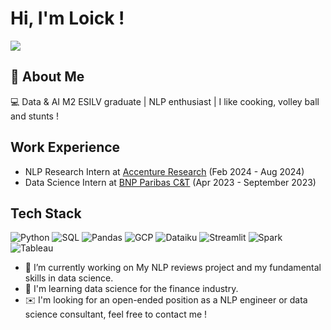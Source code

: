 # Hi, I'm Loick !

[![](https://img.shields.io/badge/LinkedIn-0077B5?style=for-the-badge&logo=linkedin&logoColor=white)](https://www.linkedin.com/in/maxence-lasbordes/)

## 💫 About Me

💻 Data & AI M2 ESILV graduate | NLP enthusiast | I like cooking, volley ball and stunts !

## Work Experience

- NLP Research Intern at [Accenture Research](https://www.accenture.com/fr-fr/about/accenture-research-index) (Feb 2024 - Aug 2024)
- Data Science Intern at [BNP Paribas C&T](https://group.bnpparibas/emploi-carriere/metiers/consulting-et-transformation) (Apr 2023 - September 2023)

## Tech Stack

![Python](https://img.shields.io/badge/python-3670A0?style=for-the-badge&logo=python&logoColor=ffdd54) ![SQL](https://img.shields.io/badge/SQL-4479A1?style=for-the-badge&logo=sql&logoColor=white) ![Pandas](https://img.shields.io/badge/pandas-%23150458.svg?style=for-the-badge&logo=pandas&logoColor=white) ![GCP](https://img.shields.io/badge/Google_Cloud-4285F4?style=for-the-badge&logo=google-cloud&logoColor=white) ![Dataiku](https://img.shields.io/badge/Dataiku-2AB1AC?style=for-the-badge&logo=dataiku&logoColor=white) ![Streamlit](https://img.shields.io/badge/Streamlit-FF4B4B?style=for-the-badge&logo=streamlit&logoColor=white) ![Spark](https://img.shields.io/badge/Apache_Spark-E25A1C?style=for-the-badge&logo=apache-spark&logoColor=white) ![Tableau](https://img.shields.io/badge/Tableau-E97627?style=for-the-badge&logo=Tableau&logoColor=white)

- 🔭 I’m currently working on My NLP reviews project and my fundamental skills in data science.
- 🌱 I'm learning data science for the finance industry.
- ✉️ I'm looking for an open-ended position as a NLP engineer or data science consultant, feel free to contact me !
